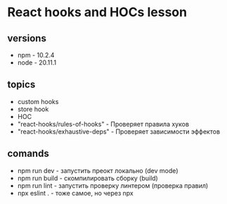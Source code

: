 # React hooks and HOCs lesson

## versions

- npm - 10.2.4
- node - 20.11.1

## topics

- custom hooks
- store hook
- HOC
- "react-hooks/rules-of-hooks" - Проверяет правила хуков
- "react-hooks/exhaustive-deps" - Проверяет зависимости эффектов

## comands

- npm run dev - запустить преокт локально (dev mode)
- npm run build - скомпилировать сборку (build)
- npm run lint - запустить проверку линтером (проверка правил)
- npx eslint . - тоже самое, но через npx
